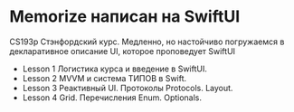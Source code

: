 # Memorize написан на SwiftUI
 CS193p Стэнфордский курс. Медленно, но настойчиво погружаемся в декларативное описание UI, которое проповедует SwiftUI

- Lesson 1 Логистика курса и введение в SwiftUI.
- Lesson 2 MVVM и система ТИПОВ в Swift.
- Lesson 3 Реактивный UI. Протоколы Protocols.  Layout.
- Lesson 4 Grid. Перечисления Enum. Optionals.

